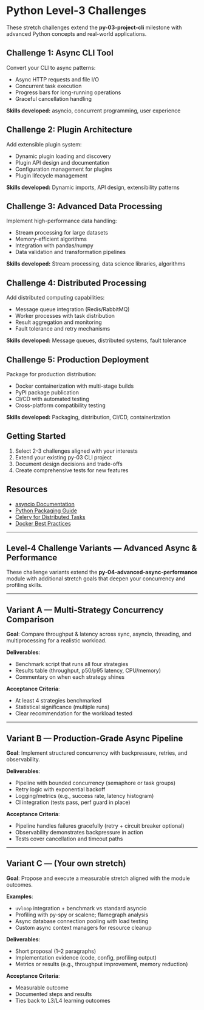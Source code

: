 # Python Level-3 Challenges

These stretch challenges extend the **py-03-project-cli** milestone with advanced Python concepts and real-world applications.

## Challenge 1: Async CLI Tool

Convert your CLI to async patterns:

- Async HTTP requests and file I/O
- Concurrent task execution
- Progress bars for long-running operations
- Graceful cancellation handling

**Skills developed:** asyncio, concurrent programming, user experience

## Challenge 2: Plugin Architecture

Add extensible plugin system:

- Dynamic plugin loading and discovery
- Plugin API design and documentation
- Configuration management for plugins
- Plugin lifecycle management

**Skills developed:** Dynamic imports, API design, extensibility patterns

## Challenge 3: Advanced Data Processing

Implement high-performance data handling:

- Stream processing for large datasets
- Memory-efficient algorithms
- Integration with pandas/numpy
- Data validation and transformation pipelines

**Skills developed:** Stream processing, data science libraries, algorithms

## Challenge 4: Distributed Processing

Add distributed computing capabilities:

- Message queue integration (Redis/RabbitMQ)
- Worker processes with task distribution
- Result aggregation and monitoring
- Fault tolerance and retry mechanisms

**Skills developed:** Message queues, distributed systems, fault tolerance

## Challenge 5: Production Deployment

Package for production distribution:

- Docker containerization with multi-stage builds
- PyPI package publication
- CI/CD with automated testing
- Cross-platform compatibility testing

**Skills developed:** Packaging, distribution, CI/CD, containerization

## Getting Started

1. Select 2-3 challenges aligned with your interests
2. Extend your existing py-03 CLI project
3. Document design decisions and trade-offs
4. Create comprehensive tests for new features

## Resources

- [asyncio Documentation](https://docs.python.org/3/library/asyncio.html)
- [Python Packaging Guide](https://packaging.python.org/)
- [Celery for Distributed Tasks](https://celery.readthedocs.io/)
- [Docker Best Practices](https://docs.docker.com/develop/best-practices/)

---

## Level-4 Challenge Variants — Advanced Async & Performance

These challenge variants extend the **py-04-advanced-async-performance** module with additional stretch goals that deepen your concurrency and profiling skills.

---

## Variant A — Multi-Strategy Concurrency Comparison
**Goal**: Compare throughput & latency across sync, asyncio, threading, and multiprocessing for a realistic workload.

**Deliverables**:
- Benchmark script that runs all four strategies
- Results table (throughput, p50/p95 latency, CPU/memory)
- Commentary on when each strategy shines

**Acceptance Criteria**:
- At least 4 strategies benchmarked
- Statistical significance (multiple runs)
- Clear recommendation for the workload tested

---

## Variant B — Production-Grade Async Pipeline
**Goal**: Implement structured concurrency with backpressure, retries, and observability.

**Deliverables**:
- Pipeline with bounded concurrency (semaphore or task groups)
- Retry logic with exponential backoff
- Logging/metrics (e.g., success rate, latency histogram)
- CI integration (tests pass, perf guard in place)

**Acceptance Criteria**:
- Pipeline handles failures gracefully (retry + circuit breaker optional)
- Observability demonstrates backpressure in action
- Tests cover cancellation and timeout paths

---

## Variant C — (Your own stretch)
**Goal**: Propose and execute a measurable stretch aligned with the module outcomes.

**Examples**:
- `uvloop` integration + benchmark vs standard asyncio
- Profiling with py-spy or scalene; flamegraph analysis
- Async database connection pooling with load testing
- Custom async context managers for resource cleanup

**Deliverables**:
- Short proposal (1–2 paragraphs)
- Implementation evidence (code, config, profiling output)
- Metrics or results (e.g., throughput improvement, memory reduction)

**Acceptance Criteria**:
- Measurable outcome
- Documented steps and results
- Ties back to L3/L4 learning outcomes